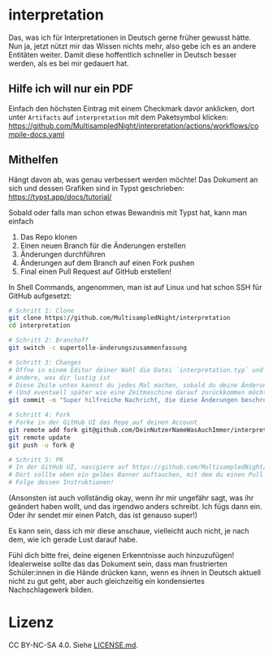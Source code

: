 # interpretation

Das, was ich für Interpretationen in Deutsch gerne früher gewusst hätte.
Nun ja, jetzt nützt mir das Wissen nichts mehr,
also gebe ich es an andere Entitäten weiter.
Damit diese hoffentlich schneller in Deutsch besser werden,
als es bei mir gedauert hat.

## Hilfe ich will nur ein PDF

Einfach den höchsten Eintrag mit einem Checkmark davor anklicken,
dort unter `Artifacts` auf `interpretation` mit dem Paketsymbol klicken:
https://github.com/MultisampledNight/interpretation/actions/workflows/compile-docs.yaml

## Mithelfen

Hängt davon ab, was genau verbessert werden möchte!
Das Dokument an sich und dessen Grafiken sind in Typst geschrieben:
https://typst.app/docs/tutorial/

Sobald oder falls man schon etwas Bewandnis mit Typst hat,
kann man einfach

1. Das Repo klonen
2. Einen neuen Branch für die Änderungen erstellen
3. Änderungen durchführen
4. Änderungen auf dem Branch auf einen Fork pushen
5. Final einen Pull Request auf GitHub erstellen!

In Shell Commands, angenommen, man ist auf Linux und
hat schon SSH für GitHub aufgesetzt:

```sh
# Schritt 1: Clone
git clone https://github.com/MultisampledNight/interpretation
cd interpretation

# Schritt 2: Branchoff
git switch -c supertolle-änderungszusammenfassung

# Schritt 3: Changes
# Öffne in einem Editor deiner Wahl die Datei `interpretation.typ` und
# ändere, was dir lustig ist
# Diese Zeile unten kannst du jedes Mal machen, sobald du deine Änderungen in "behalten" möchtest
# (Und eventuell später wie eine Zeitmaschine darauf zurückkommen möchtest)
git commit -m "Super hilfreiche Nachricht, die diese Änderungen beschreibt"

# Schritt 4: Fork
# Forke in der GitHub UI das Repo auf deinen Account
git remote add fork git@github.com/DeinNutzerNameWasAuchImmer/interpretation.git
git remote update
git push -u fork @

# Schritt 5: PR
# In der GitHub UI, navigiere auf https://github.com/MultisampledNight/interpretation
# Dort sollte oben ein gelbes Banner auftauchen, mit dem du einen Pull Request erstellen kannst
# Folge dessen Instruktionen!
```

(Ansonsten ist auch vollständig okay,
wenn ihr mir ungefähr sagt, was ihr geändert haben wollt,
und das irgendwo anders schreibt.
Ich fügs dann ein.
Oder ihr sendet mir einen Patch,
das ist genauso super!)

Es kann sein, dass ich mir diese anschaue, vielleicht auch nicht,
je nach dem, wie ich gerade Lust darauf habe.

Fühl dich bitte frei, deine eigenen Erkenntnisse auch hinzuzufügen!
Idealerweise sollte das das Dokument sein,
dass man frustrierten Schüler:innen in die Hände drücken kann,
wenn es ihnen in Deutsch aktuell nicht zu gut geht,
aber auch gleichzeitig ein kondensiertes Nachschlagewerk bilden.

# Lizenz

CC BY-NC-SA 4.0. Siehe [LICENSE.md](./LICENSE.md).
